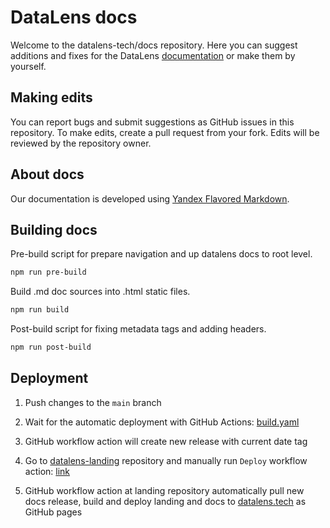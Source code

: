 # DataLens docs

Welcome to the datalens-tech/docs repository. Here you can suggest additions and fixes for the DataLens [documentation](https://datalens.tech/docs) or make them by yourself.

## Making edits

You can report bugs and submit suggestions as GitHub issues in this repository. To make edits, create a pull request from your fork. Edits will be reviewed by the repository owner.

## About docs

Our documentation is developed using [Yandex Flavored Markdown](https://diplodoc.com/docs/en/index-yfm).

## Building docs

Pre-build script for prepare navigation and up datalens docs to root level.

```bash
npm run pre-build
```

Build .md doc sources into .html static files.

```bash
npm run build
```
Post-build script for fixing metadata tags and adding headers.

```bash
npm run post-build
```

## Deployment

1. Push changes to the `main` branch

2. Wait for the automatic deployment with GitHub Actions: [build.yaml](.github/workflows/build.yaml)

3. GitHub workflow action will create new release with current date tag

4. Go to [datalens-landing](https://github.com/datalens-tech/landing/) repository and manually run `Deploy` workflow action: [link](https://github.com/datalens-tech/landing/actions/workflows/deploy.yml)

5. GitHub workflow action at landing repository automatically pull new docs release, build and deploy landing and docs to [datalens.tech](https://datalens.tech) as GitHub pages 
